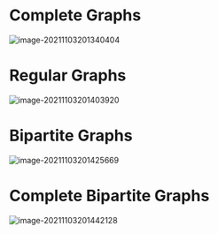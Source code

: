 # Complete Graphs

![image-20211103201340404](D:\dev\AllNote\.mdnote\assets\image-20211103201340404.png)

# Regular Graphs	

![image-20211103201403920](D:\dev\AllNote\.mdnote\assets\image-20211103201403920.png)

# Bipartite Graphs

![image-20211103201425669](D:\dev\AllNote\.mdnote\assets\image-20211103201425669.png)

# Complete Bipartite Graphs

![image-20211103201442128](D:\dev\AllNote\.mdnote\assets\image-20211103201442128.png)